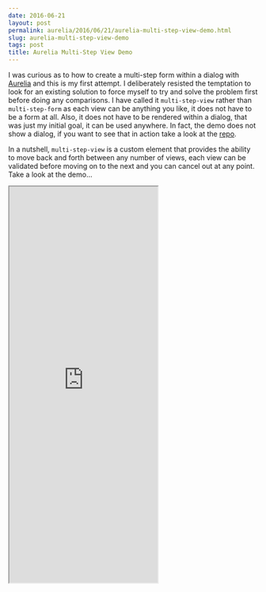 ```yaml
---
date: 2016-06-21
layout: post
permalink: aurelia/2016/06/21/aurelia-multi-step-view-demo.html
slug: aurelia-multi-step-view-demo
tags: post
title: Aurelia Multi-Step View Demo
---
```


I was curious as to how to create a multi-step form within a dialog with [Aurelia](http://aurelia.io/) and this is my first attempt. I deliberately resisted the temptation to look for an existing solution to force myself to try and solve the problem first before doing any comparisons. I have called it `multi-step-view` rather than `multi-step-form` as each view can be anything you like, it does not have to be a form at all. Also, it does not have to be rendered within a dialog, that was just my initial goal, it can be used anywhere. In fact, the demo does not show a dialog, if you want to see that in action take a look at the [repo](https://github.com/ScottWhittaker/aurelia-multi-step-view-demo).

In a nutshell, `multi-step-view` is a custom element that provides the ability to move back and forth between any number of views, each view can be validated before moving on to the next and you can cancel out at any point. Take a look at the demo...

<iframe class="iframe" src="https://gist.run/embed.html?id=c4b5282d6f43a7254d0a2eba9c1fa259" style="min-height: 800px;"></iframe>
